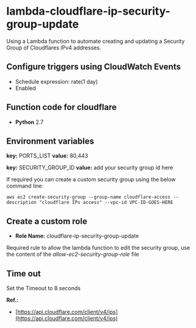 # lambda-cloudflare-ip-security-group-update

Using a Lambda function to automate creating and updating a Security Group of Cloudflares IPv4 addresses.

## Configure triggers using CloudWatch Events

* Schedule expression: rate(1 day)
* Enabled
    
## Function code for cloudflare

* **Python** 2.7

## Environment variables

**key:** PORTS_LIST
**value:** 80,443

**key:** SECURITY_GROUP_ID
**value:** add your security group id here

If required you can create a custom security group using the below command line:

    aws ec2 create-security-group --group-name cloudflare-access --description "cloudflare IPs access" --vpc-id VPC-ID-GOES-HERE

## Create a custom role

* **Role Name:** cloudflare-ip-security-group-update

Required rule to allow the lambda function to edit the security group, use the content of the _allow-ec2-security-group-role_ file       

## Time out

Set the Timeout to 8 seconds
    
**Ref.:** 

* [https://api.cloudflare.com/client/v4/ips](https://api.cloudflare.com/client/v4/ips)
